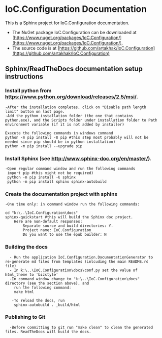 # IoC.Configuration Documentation

This is a Sphinx project for IoC.Configuration documentation.
* The NuGet package IoC.Configuration can be downloaded at [https://www.nuget.org/packages/IoC.Configuration/](https://www.nuget.org/packages/IoC.Configuration/).
* The source code is at [https://github.com/artakhak/IoC.Configuration](https://github.com/artakhak/IoC.Configuration)

## Sphinx/ReadTheDocs documentation setup instructions

### Install python from https://www.python.org/download/releases/2.5/msi/.
    -After the installation completes, click on "Disable path length limit" button on last page.
	-Add the python installation folder (the one that contains python.exe), and the Scripts folder under installation folder to Path environment variable (if it is not added by installer)
    
    Execute the following commands in windows command
    python -m pip install -U pip #this step most probably will not be needed since pip should be in python installation)
    python -m pip install --upgrade pip
  
### Install Sphinx  (see http://www.sphinx-doc.org/en/master/).
    -Open regular command window and run the following commands
     import pip #this might not be required)
     python -m pip install -U sphinx
     python -m pip install sphinx sphinx-autobuild

### Create the documentation project with sphinx
    -One time only: in command window run the following commands:
    
    cd "k:\..\IoC.Configuration\docs" 
    sphinx-quickstart #this will build the Sphinx doc project. 
        Here are non-default responses:
            Separate source and build directories: Y.
            Project name: IoC.Configuration
            Do you want to use the epub builder: N
### Building the docs

      - Run the application IoC.Configuration.DocumentationGenerator to re-generate md files from templates (inlcuding the main README.rd file)
      - In k:\..\IoC.Configuration\docs\conf.py set the value of html_theme to 'bizstyle'
      -In command window change to "k:\..\IoC.Configuration\docs" directory (see the section above), and
        run the following command:
        make html
       
       -To reload the docs, run 
        sphinx-autobuild . _build/html
        
### Publishing to Git
      -Before committing to git run "make clean" to clean the generated files. ReadTheDcos will build the docs.